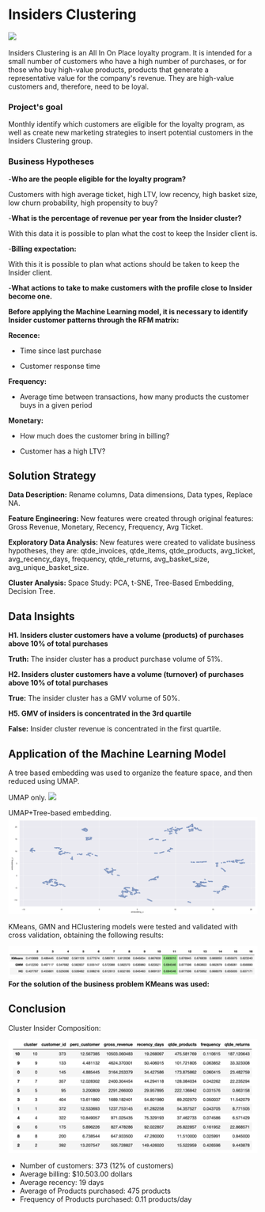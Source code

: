 # Insiders Clustering
![](https://miro.medium.com/max/842/0*TAjr_sqKXtrHQ92f.png)

Insiders Clustering is an All In On Place loyalty program. It is intended for a small number of customers who have a high number of purchases, or for those who buy high-value products, products that generate a representative value for the company's revenue. They are high-value customers and, therefore, need to be loyal.

### Project's goal

Monthly identify which customers are eligible for the loyalty program, as well as create new marketing strategies to insert
potential customers in the Insiders Clustering group.

### Business Hypotheses

-**Who are the people eligible for the loyalty program?**

Customers with high average ticket, high LTV, low recency, high basket size, low churn probability, high propensity to buy?

-**What is the percentage of revenue per year from the Insider cluster?**

With this data it is possible to plan what the cost to keep the Insider client is.

-**Billing expectation:**

With this it is possible to plan what actions should be taken to keep the Insider client.

-**What actions to take to make customers with the profile close to Insider become one.**

**Before applying the Machine Learning model, it is necessary to identify Insider customer patterns through the RFM matrix:**

**Recence:**

- Time since last purchase

- Customer response time

**Frequency:**

- Average time between transactions, how many products the customer buys in a given period

**Monetary:**

- How much does the customer bring in billing?

- Customer has a high LTV?

## Solution Strategy

**Data Description:** Rename columns, Data dimensions, Data types, Replace NA.

**Feature Engineering:** New features were created through original features: Gross Revenue, Monetary, Recency, Frequency, Avg Ticket.

**Exploratory Data Analysis:** New features were created to validate business hypotheses, they are: qtde_invoices, qtde_items, qtde_products, avg_ticket, avg_recency_days, frequency, qtde_returns, avg_basket_size, avg_unique_basket_size.

**Cluster Analysis:** Space Study: PCA, t-SNE, Tree-Based Embedding, Decision Tree.


## Data Insights

**H1. Insiders cluster customers have a volume (products) of purchases above 10% of total purchases**

**Truth:** The insider cluster has a product purchase volume of 51%.

**H2. Insiders cluster customers have a volume (turnover) of purchases above 10% of total purchases**

**True:** The insider cluster has a GMV volume of 50%.

**H5. GMV of insiders is concentrated in the 3rd quartile**

**False:** Insider cluster revenue is concentrated in the first quartile.


## Application of the Machine Learning Model
A tree based embedding was used to organize the feature space, and then reduced using UMAP.

UMAP only.
![](umap.png)

UMAP+Tree-based embedding.
![](https://github.com/brunoschirmer/insiders_clustering/blob/master/img/umapplusforest.png)

KMeans, GMN and HClustering models were tested and validated with cross validation, obtaining the following results:

![](https://github.com/brunoschirmer/insiders_clustering/blob/master/img/sstable.png)
**For the solution of the business problem KMeans was used:**

## Conclusion

Cluster Insider Composition:

![](https://github.com/brunoschirmer/insiders_clustering/blob/master/img/description.png)

- Number of customers: 373 (12% of customers)
- Average billing: $10.503.00 dollars
- Average recency: 19 days
- Average of Products purchased: 475 products
- Frequency of Products purchased: 0.11 products/day
